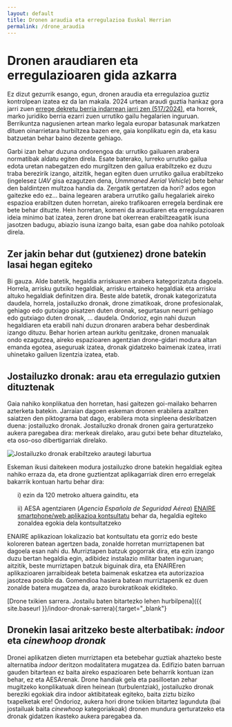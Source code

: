```yaml
---
layout: default
title: Dronen araudia eta erregulazioa Euskal Herrian
permalink: /drone_araudia
---
```


<h1 class="project-tagline"> Dronen araudiaren eta erregulazioaren gida azkarra</h1>

Ez dizut gezurrik esango, egun, dronen araudia eta erregulazioa guztiz kontrolpean izatea ez da lan makala. 2024 urtean araudi guztia hankaz gora jarri zuen
<a href="https://www.boe.es/diario_boe/txt.php?id=BOE-A-2024-11377" target="_blank" rel="noindex nofollow"> errege dekretu berria indarrean jarri zen (517/2024)</a>, eta horrek,
marko juridiko berria ezarri zuen urrutiko gailu hegalarien inguruan.
Berrikuntza nagusienen artean marko legala europar batasunak markatzen dituen oinarrietara hurbiltzea bazen ere, gaia konplikatu egin da, eta kasu batzuetan behar baino dezente gehiago.

Garbi izan behar duzuna ondorengoa da: urrutiko gailuaren arabera normatibak aldatu egiten direla.
Esate baterako, lurreko urrutiko gailua edota uretan nabegatzen edo murgiltzen den gailua erabiltzeko ez duzu traba berezirik izango, aitzitik,
hegan egiten duen urrutiko gailua erabiltzeko (ingelesez _UAV_ gisa ezagutzen dena, _Unmmaned Aerial Vehicle_) bete behar den baldintzen multzoa handia da.
Zergatik gertatzen da hori? ados egon gaitezke edo ez...
baina legearen arabera urrutiko gailu hegalariek aireko espazioa erabiltzen duten horretan, aireko trafikoaren erregela berdinak ere bete behar dituzte.
Hein horretan, komeni da araudiaren eta erregulazioaren ideia minimo bat izatea, zeren drone bat okerrean erabiltzeagatik isuna jasotzen badugu, abiazio isuna izango baita, esan gabe doa nahiko potoloak direla.

<h2 class="project-tagline"> Zer jakin behar dut (gutxienez) drone batekin lasai hegan egiteko</h2>

Bi gauza. Alde batetik, hegaldia arriskuaren arabera kategorizatuta dagoela. Horrela, arrisku gutxiko hegaldiak, arrisku ertaineko hegaldiak eta arrisku altuko hegaldiak definitzen dira.
Beste alde batetik, dronak kategorizatuta daudela, horrela, jostailuzko dronak, drone zimatikoak, drone profesionalak, gehiago edo gutxiago pisatzen duten dronak, segurtasun neurri gehiago edo gutxiago duten dronak, ... daudela.
Ondorioz, egin nahi duzun hegaldiaren eta erabili nahi duzun dronaren arabera behar desberdinak izango dituzu.
Behar horien artean aurkitu genitzake, dronen manualak ondo ezagutzea, aireko espazioaren agentzian drone-gidari modura altan emanda egotea, aseguruak izatea, dronak gidatzeko baimenak izatea,
irrati uhinetako gailuen lizentzia izatea, etab.

<h2 id="drone_jostailu" class="project-tagline"> Jostailuzko dronak: arau eta erregulazio gutxien dituztenak</h2>

Gaia nahiko konplikatua den horretan, hasi gaitezen goi-mailako beharren azterketa batekin. Jarraian dagoen eskeman dronen erabilera azaltzen saiatzen den piktograma bat dago, erabilera mota sinpleena deskribatzen duena:
jostailuzko dronak. Jostailuzko dronak dronen gaira gerturatzeko aukera paregabea dira: merkeak direlako, arau gutxi bete behar dituztelako, eta oso-oso dibertigarriak direlako.

<img class="xournal-image" src="{{ site.baseurl }}/assets/img/arauak/piktograma_araudia_erregulazioa.png-1.png" alt="Jostailuzko dronak erabiltzeko arautegi laburtua" />

Eskeman ikusi daitekeen modura jostailuzko drone batekin hegaldiak egitea nahiko erraza da, eta drone guztientzat aplikagarriak diren erro erregelak bakarrik kontuan hartu behar dira:
<ol> i) ezin da 120 metroko altuera gainditu, eta </ol>
<ol> ii) AESA agentziaren (<i>Agencia Española de Seguridad Aérea</i>) <a href="https://drones.enaire.es/" target="blank" rel="noindex nofollow">
ENAIRE smartphone/web aplikazioa kontsultatu</a> behar da, hegaldia egiteko zonaldea egokia dela kontsultatzeko
</ol>

ENAIRE aplikazioan lokalizazio bat kontsultatu eta gorriz edo beste koloreren batean agertzen bada, zonalde horretan murriztapenen bat dagoela esan nahi du.
Murriztapen batzuk gogorrak dira, eta ezin izango duzu bertan hegaldia egin, adibidez instalazio militar baten inguruan; aitzitik, beste murriztapen batzuk biguinak dira,
eta ENAIREren aplikazioaren jarraibideak beteta baimenak eskatzea eta autorizazioa jasotzea posible da. Gomendioa hasiera batean murriztapenik ez duen zonalde batera mugatzea da, arazo burokratikoak ekiditeko.

[Drone txikien sarrera. Jostailu baten bitartezko lehen hurbilpena]({{ site.baseurl }}/indoor-dronak-sarrera){:target="_blank"}

<h2 id="indoor_drone" class="project-tagline">Dronekin lasai aritzeko beste alterbatibak: <i> indoor</i> eta <i>cinewhoop dronak</i></h2>

Dronei aplikatzen dieten murriztapen eta betebehar guztiak ahazteko beste alternatiba _indoor_ deritzon modalitatera mugatzea da.
Edifizio baten barruan gauden bitartean ez baita aireko espazioaren bete beharrik kontuan izan behar, ez eta AESArenak.
Drone handiak gela eta pasilloetan zehar mugitzeko konplikatuak diren heinean (turbulentziak), jostailuzko dronak bereziki egokiak dira indoor aktibitateak egiteko, baita ziztu biziko txapelketak ere!
Ondorioz, aukera hori drone txikien bitartez lagunduta (bai jostailuak baita _cinewhoop_ kategoriakoak) dronen mundura gerturatzeko eta dronak gidatzen ikasteko aukera paregabea da.













